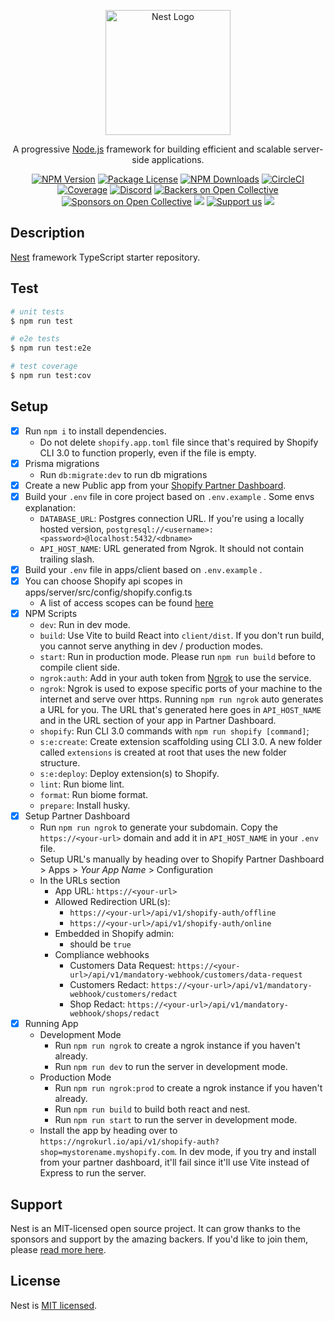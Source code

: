 <p align="center">
  <a href="http://nestjs.com/" target="blank"><img src="https://nestjs.com/img/logo-small.svg" width="200" alt="Nest Logo" /></a>
</p>

[circleci-image]: https://img.shields.io/circleci/build/github/nestjs/nest/master?token=abc123def456
[circleci-url]: https://circleci.com/gh/nestjs/nest

  <p align="center">A progressive <a href="http://nodejs.org" target="_blank">Node.js</a> framework for building efficient and scalable server-side applications.</p>
    <p align="center">
<a href="https://www.npmjs.com/~nestjscore" target="_blank"><img src="https://img.shields.io/npm/v/@nestjs/core.svg" alt="NPM Version" /></a>
<a href="https://www.npmjs.com/~nestjscore" target="_blank"><img src="https://img.shields.io/npm/l/@nestjs/core.svg" alt="Package License" /></a>
<a href="https://www.npmjs.com/~nestjscore" target="_blank"><img src="https://img.shields.io/npm/dm/@nestjs/common.svg" alt="NPM Downloads" /></a>
<a href="https://circleci.com/gh/nestjs/nest" target="_blank"><img src="https://img.shields.io/circleci/build/github/nestjs/nest/master" alt="CircleCI" /></a>
<a href="https://coveralls.io/github/nestjs/nest?branch=master" target="_blank"><img src="https://coveralls.io/repos/github/nestjs/nest/badge.svg?branch=master#9" alt="Coverage" /></a>
<a href="https://discord.gg/G7Qnnhy" target="_blank"><img src="https://img.shields.io/badge/discord-online-brightgreen.svg" alt="Discord"/></a>
<a href="https://opencollective.com/nest#backer" target="_blank"><img src="https://opencollective.com/nest/backers/badge.svg" alt="Backers on Open Collective" /></a>
<a href="https://opencollective.com/nest#sponsor" target="_blank"><img src="https://opencollective.com/nest/sponsors/badge.svg" alt="Sponsors on Open Collective" /></a>
  <a href="https://paypal.me/kamilmysliwiec" target="_blank"><img src="https://img.shields.io/badge/Donate-PayPal-ff3f59.svg"/></a>
    <a href="https://opencollective.com/nest#sponsor"  target="_blank"><img src="https://img.shields.io/badge/Support%20us-Open%20Collective-41B883.svg" alt="Support us"></a>
  <a href="https://twitter.com/nestframework" target="_blank"><img src="https://img.shields.io/twitter/follow/nestframework.svg?style=social&label=Follow"></a>
</p>
  <!--[![Backers on Open Collective](https://opencollective.com/nest/backers/badge.svg)](https://opencollective.com/nest#backer)
  [![Sponsors on Open Collective](https://opencollective.com/nest/sponsors/badge.svg)](https://opencollective.com/nest#sponsor)-->

## Description

[Nest](https://github.com/nestjs/nest) framework TypeScript starter repository.

## Test

```bash
# unit tests
$ npm run test

# e2e tests
$ npm run test:e2e

# test coverage
$ npm run test:cov
```

## Setup

- [x] Run `npm i` to install dependencies.
  - Do not delete `shopify.app.toml` file since that's required by Shopify CLI 3.0 to function properly, even if the file is empty.
- [x] Prisma migrations
  - Run `db:migrate:dev` to run db migrations
- [x] Create a new Public app from your [Shopify Partner Dashboard](https://partners.shopify.com).
- [x] Build your `.env` file in core project based on `.env.example` . Some envs explanation:
  - `DATABASE_URL`: Postgres connection URL. If you're using a locally hosted version, `postgresql://<username>:<password>@localhost:5432/<dbname>`
  - `API_HOST_NAME`: URL generated from Ngrok. It should not contain trailing slash.
- [x] Build your `.env` file in apps/client based on `.env.example` .
- [x] You can choose Shopify api scopes in apps/server/src/config/shopify.config.ts
  - A list of access scopes can be found [here](https://shopify.dev/api/usage/access-scopes)
- [x] NPM Scripts
  - `dev`: Run in dev mode.
  - `build`: Use Vite to build React into `client/dist`. If you don't run build, you cannot serve anything in dev / production modes.
  - `start`: Run in production mode. Please run `npm run build` before to compile client side.
  - `ngrok:auth`: Add in your auth token from [Ngrok](https://ngrok.com) to use the service.
  - `ngrok`: Ngrok is used to expose specific ports of your machine to the internet and serve over https. Running `npm run ngrok` auto generates a URL for you. The URL that's generated here goes in `API_HOST_NAME` and in the URL section of your app in Partner Dashboard.
  - `shopify`: Run CLI 3.0 commands with `npm run shopify [command]`;
  - `s:e:create`: Create extension scaffolding using CLI 3.0. A new folder called `extensions` is created at root that uses the new folder structure.
  - `s:e:deploy`: Deploy extension(s) to Shopify.
  - `lint`: Run biome lint.
  - `format`: Run biome format.
  - `prepare`: Install husky.
- [x] Setup Partner Dashboard
  - Run `npm run ngrok` to generate your subdomain. Copy the `https://<your-url>` domain and add it in `API_HOST_NAME` in your `.env` file.
  - Setup URL's manually by heading over to Shopify Partner Dashboard > Apps > _Your App Name_ > Configuration
  - In the URLs section
    - App URL: `https://<your-url>`
    - Allowed Redirection URL(s):
      - `https://<your-url>/api/v1/shopify-auth/offline`
      - `https://<your-url>/api/v1/shopify-auth/online`
    - Embedded in Shopify admin:
      - should be `true`
    - Compliance webhooks
      - Customers Data Request: `https://<your-url>/api/v1/mandatory-webhook/customers/data-request`
      - Customers Redact: `https://<your-url>/api/v1/mandatory-webhook/customers/redact`
      - Shop Redact: `https://<your-url>/api/v1/mandatory-webhook/shops/redact`
- [x] Running App
  - Development Mode
    - Run `npm run ngrok` to create a ngrok instance if you haven't already.
    - Run `npm run dev` to run the server in development mode.
  - Production Mode
    - Run `npm run ngrok:prod` to create a ngrok instance if you haven't already.
    - Run `npm run build` to build both react and nest.
    - Run `npm run start` to run the server in development mode.
  - Install the app by heading over to `https://ngrokurl.io/api/v1/shopify-auth?shop=mystorename.myshopify.com`. In dev mode, if you try and install from your partner dashboard, it'll fail since it'll use Vite instead of Express to run the server.

## Support

Nest is an MIT-licensed open source project. It can grow thanks to the sponsors and support by the amazing backers. If you'd like to join them, please [read more here](https://docs.nestjs.com/support).

## License

Nest is [MIT licensed](LICENSE).
